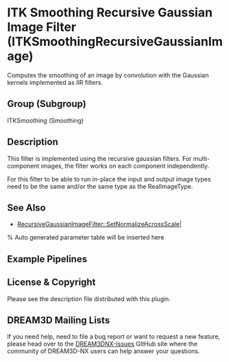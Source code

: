 # ITK Smoothing Recursive Gaussian Image Filter (ITKSmoothingRecursiveGaussianImage)

Computes the smoothing of an image by convolution with the Gaussian kernels implemented as IIR filters.

## Group (Subgroup)

ITKSmoothing (Smoothing)

## Description

This filter is implemented using the recursive gaussian filters. For multi-component images, the filter works on each component independently.

For this filter to be able to run in-place the input and output image types need to be the same and/or the same type as the RealImageType.

## See Also

- [RecursiveGaussianImageFilter::SetNormalizeAcrossScale](https://itk.org/Doxygen/html/classitk_1_1RecursiveGaussianImageFilter::SetNormalizeAcrossScale.html)|

% Auto generated parameter table will be inserted here

## Example Pipelines

## License & Copyright

Please see the description file distributed with this plugin.

## DREAM3D Mailing Lists

If you need help, need to file a bug report or want to request a new feature, please head over to the [DREAM3DNX-Issues](https://github.com/BlueQuartzSoftware/DREAM3DNX-Issues/discussions) GItHub site where the community of DREAM3D-NX users can help answer your questions.
